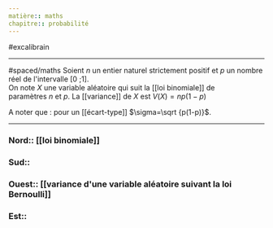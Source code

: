```yaml
---
matière:: maths
chapitre:: probabilité
---
```

#excalibrain 
___
#spaced/maths 
Soient $n$ un entier naturel strictement positif et $p$ un nombre réel de l'intervalle [$0$ ;$1$].  
On note $X$ une variable aléatoire qui suit la [[loi binomiale]] de paramètres $n$ et $p$.
La [[variance]] de $X$ est $V(X)=np(1−p)$

A noter que : pour un [[écart-type]] $\sigma=\sqrt {p(1-p)}$.

---
### Nord:: [[loi binomiale]] 
### Sud::
### Ouest:: [[variance d'une variable aléatoire suivant la loi Bernoulli]]
### Est:: 
